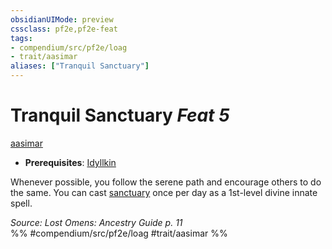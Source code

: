 ```yaml
---
obsidianUIMode: preview
cssclass: pf2e,pf2e-feat
tags:
- compendium/src/pf2e/loag
- trait/aasimar
aliases: ["Tranquil Sanctuary"]
---
```

# Tranquil Sanctuary  *Feat 5*  
[aasimar](/rules/traits/aasimar-apg.md)  

- **Prerequisites**: [Idyllkin](/compendium/feats/idyllkin-loag.md)

Whenever possible, you follow the serene path and encourage others to do the same. You can cast [sanctuary](/compendium/spells/sanctuary.md) once per day as a 1st-level divine innate spell.

*Source: Lost Omens: Ancestry Guide p. 11*  
%% #compendium/src/pf2e/loag #trait/aasimar %%